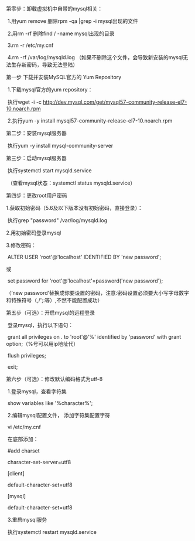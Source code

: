 第零步：卸载虚拟机中自带的mysql相关：

​     1.用yum remove 删除rpm -qa |grep -i mysql出现的文件

​     2.用rm -rf 删除find / -name mysql出现的目录

​     3.rm -r /etc/my.cnf

​     4.rm -rf /var/log/mysqld.log （如果不删除这个文件，会导致新安装的mysql无法生存新密码，导致无法登陆）

 

第一步 下载并安装MySQL官方的 Yum Repository

​     1.下载mysql官方的yum repository：

​         执行wget -i -c http://dev.mysql.com/get/mysql57-community-release-el7-10.noarch.rpm

​     2.执行yum -y install mysql57-community-release-el7-10.noarch.rpm

 

第二步：安装mysql服务器

​     执行yum -y install mysql-community-server

 

第三步：启动mysql服务器

​     执行systemctl start mysqld.service

​     （查看mysql状态：systemctl status mysqld.service）

 

第四步：更改root用户密码

1.获取初始密码（5.6及以下版本没有初始密码，直接登录）：

​    执行grep "password" /var/log/mysqld.log

2.用初始密码登录mysql

3.修改密码：

​     ALTER USER 'root'@'localhost' IDENTIFIED BY 'new password';

或

​    set password for 'root'@'localhost'=password('new password');

（‘new password’替换成你要设置的密码，注意:密码设置必须要大小写字母数字和特殊符号（,/';:等）,不然不能配置成功）

 

第五步（可选）：开启mysql的远程登录

​     登录mysql，执行以下语句：

​     grant all privileges on *.* to 'root'@'%' identified by 'password' with grant option;（%号可以用ip地址代）

​     flush privileges;

​     exit;

 

第六步（可选）：修改默认编码格式为utf-8

​     1.登录mysql，查看字符集

​         show variables like '%character%';

​     2.编辑mysql配置文件， 添加字符集配置字符

​         vi /etc/my.cnf

​         在底部添加：

​             \#add charset

​             character-set-server=utf8

​             [client]

​             default-character-set=utf8

​             [mysql]

​             default-character-set=utf8

​         3.重启mysql服务

​             执行systemctl restart mysqld.service